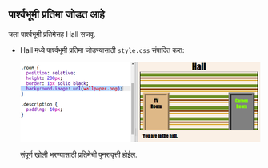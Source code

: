 ## पार्श्वभूमी प्रतिमा जोडत आहे

चला पार्श्वभूमी प्रतिमेसह Hall सजवू.

+ Hall मध्ये पार्श्वभूमी प्रतिमा जोडण्यासाठी `style.css` संपादित करा:
    
    ![screenshot](images/rooms-hall-decorated.png)
    
    संपूर्ण खोली भरण्यासाठी प्रतिमेची पुनरावृत्ती होईल.